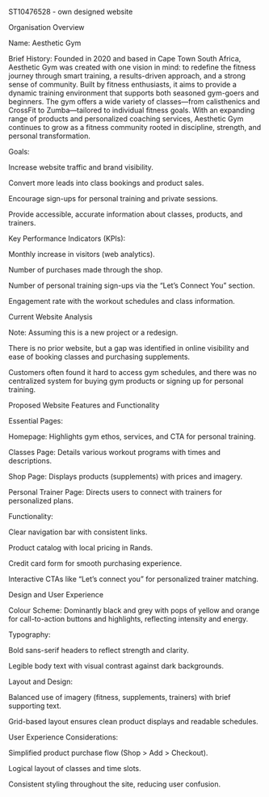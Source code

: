 ST10476528 - own designed website

Organisation Overview 

Name: Aesthetic Gym 

Brief History: 
Founded in 2020 and based in Cape Town South Africa, Aesthetic Gym was created with one vision in mind: to redefine the fitness journey through smart training, a results-driven approach, and a strong sense of community. Built by fitness enthusiasts, it aims to provide a dynamic training environment that supports both seasoned gym-goers and beginners. The gym offers a wide variety of classes—from calisthenics and CrossFit to Zumba—tailored to individual fitness goals. With an expanding range of products and personalized coaching services, Aesthetic Gym continues to grow as a fitness community rooted in discipline, strength, and personal transformation. 

  

Goals: 

Increase website traffic and brand visibility. 

Convert more leads into class bookings and product sales. 

Encourage sign-ups for personal training and private sessions. 

Provide accessible, accurate information about classes, products, and trainers. 

Key Performance Indicators (KPIs): 

Monthly increase in visitors (web analytics). 

Number of purchases made through the shop. 

Number of personal training sign-ups via the “Let’s Connect You” section. 

Engagement rate with the workout schedules and class information. 

 

Current Website Analysis 

Note: Assuming this is a new project or a redesign. 

There is no prior website, but a gap was identified in online visibility and ease of booking classes and purchasing supplements. 

Customers often found it hard to access gym schedules, and there was no centralized system for buying gym products or signing up for personal training. 

Proposed Website Features and Functionality 

Essential Pages: 

Homepage: Highlights gym ethos, services, and CTA for personal training. 

Classes Page: Details various workout programs with times and descriptions. 

Shop Page: Displays products (supplements) with prices and imagery. 

Personal Trainer Page: Directs users to connect with trainers for personalized plans. 

Functionality: 

Clear navigation bar with consistent links. 

Product catalog with local pricing in Rands. 

Credit card form for smooth purchasing experience. 

Interactive CTAs like “Let’s connect you” for personalized trainer matching. 

 

Design and User Experience 

Colour Scheme: Dominantly black and grey with pops of yellow and orange for call-to-action buttons and highlights, reflecting intensity and energy. 

Typography: 

Bold sans-serif headers to reflect strength and clarity. 

Legible body text with visual contrast against dark backgrounds. 

Layout and Design: 

Balanced use of imagery (fitness, supplements, trainers) with brief supporting text. 

Grid-based layout ensures clean product displays and readable schedules. 

User Experience Considerations: 

Simplified product purchase flow (Shop > Add > Checkout). 

Logical layout of classes and time slots. 

Consistent styling throughout the site, reducing user confusion. 

 



 

